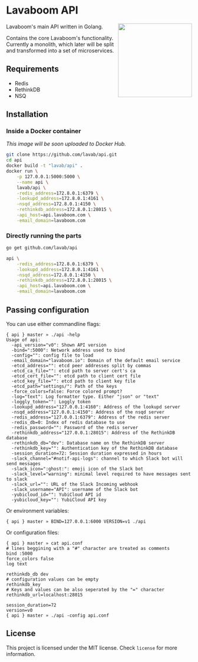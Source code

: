 # Lavaboom API

<img src="https://mail.lavaboom.com/img/Lavaboom-logo.svg" align="right" width="200px" />

Lavaboom's main API written in Golang.

Contains the core Lavaboom's functionality. Currently a monolith, which later
will be split and transformed into a set of microservices. 

## Requirements

 - Redis
 - RethinkDB
 - NSQ

## Installation

### Inside a Docker container

*This image will be soon uploaded to Docker Hub.*

```bash
git clone https://github.com/lavab/api.git
cd api
docker build -t "lavab/api" .
docker run \
	-p 127.0.0.1:5000:5000 \
	--name api \
	lavab/api \
	-redis_address=172.8.0.1:6379 \
	-lookupd_address=172.8.0.1:4161 \
	-nsqd_address=172.8.0.1:4150 \
	-rethinkdb_address=172.8.0.1:28015 \
	-api_host=api.lavaboom.com \
	-email_domain=lavaboom.com
```

### Directly running the parts

```bash
go get github.com/lavab/api

api \
	-redis_address=172.8.0.1:6379 \
	-lookupd_address=172.8.0.1:4161 \
	-nsqd_address=172.8.0.1:4150 \
	-rethinkdb_address=172.8.0.1:28015 \
	-api_host=api.lavaboom.com \
	-email_domain=lavaboom.com
```

## Passing configuration

You can use either commandline flags:
```
{ api } master » ./api -help
Usage of api:
  -api_version="v0": Shown API version
  -bind=":5000": Network address used to bind
  -config="": config file to load
  -email_domain="lavaboom.io": Domain of the default email service
  -etcd_address="": etcd peer addresses split by commas
  -etcd_ca_file="": etcd path to server cert's ca
  -etcd_cert_file="": etcd path to client cert file
  -etcd_key_file="": etcd path to client key file
  -etcd_path="settings/": Path of the keys
  -force_colors=false: Force colored prompt?
  -log="text": Log formatter type. Either "json" or "text"
  -loggly_token="": Loggly token
  -lookupd_address="127.0.0.1:4160": Address of the lookupd server
  -nsqd_address="127.0.0.1:4150": Address of the nsqd server
  -redis_address="127.0.0.1:6379": Address of the redis server
  -redis_db=0: Index of redis database to use
  -redis_password="": Password of the redis server
  -rethinkdb_address="127.0.0.1:28015": Address of the RethinkDB database
  -rethinkdb_db="dev": Database name on the RethinkDB server
  -rethinkdb_key="": Authentication key of the RethinkDB database
  -session_duration=72: Session duration expressed in hours
  -slack_channel="#notif-api-logs": channel to which Slack bot will send messages
  -slack_icon=":ghost:": emoji icon of the Slack bot
  -slack_level="warning": minimal level required to have messages sent to slack
  -slack_url="": URL of the Slack Incoming webhook
  -slack_username="API": username of the Slack bot
  -yubicloud_id="": YubiCloud API id
  -yubicloud_key="": YubiCloud API key

```

Or environment variables:
```
{ api } master » BIND=127.0.0.1:6000 VERSION=v1 ./api
```

Or configuration files:
```
{ api } master » cat api.conf
# lines beggining with a "#" character are treated as comments
bind :5000
force_colors false
log text

rethinkdb_db dev
# configuration values can be empty
rethinkdb_key
# Keys and values can be also seperated by the "=" character
rethinkdb_url=localhost:28015

session_duration=72
version=v0
{ api } master » ./api -config api.conf
```

## License

This project is licensed under the MIT license. Check `license` for more
information.